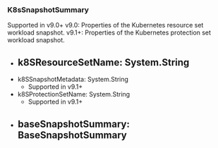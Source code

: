 ### K8sSnapshotSummary
Supported in v9.0+
  v9.0: Properties of the Kubernetes resource set workload snapshot.
  v9.1+: Properties of the Kubernetes protection  set workload snapshot.

- k8SResourceSetName: System.String
  - 
- k8SSnapshotMetadata: System.String
  - Supported in v9.1+
- k8SProtectionSetName: System.String
  - Supported in v9.1+
- baseSnapshotSummary: BaseSnapshotSummary
  - 
